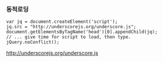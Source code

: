 ### 동적로딩
```
var jq = document.createElement('script');
jq.src = "http://underscorejs.org/underscore.js";
document.getElementsByTagName('head')[0].appendChild(jq);
// ... give time for script to load, then type.
jQuery.noConflict();
```



http://underscorejs.org/underscore.js